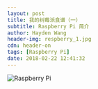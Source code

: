 ```yaml
---
layout: post
title: 我的树莓派食谱（一）
subtitle: Raspberry Pi 简介
author: Hayden Wang
header-img: respberry_1.jpg
cdn: header-on
tags: [Raspberry Pi]
date: 2018-02-22 12:41:32
---
```


![Raspberry Pi](http://p3v455jfd.bkt.clouddn.com/raspberrypi.jpg)